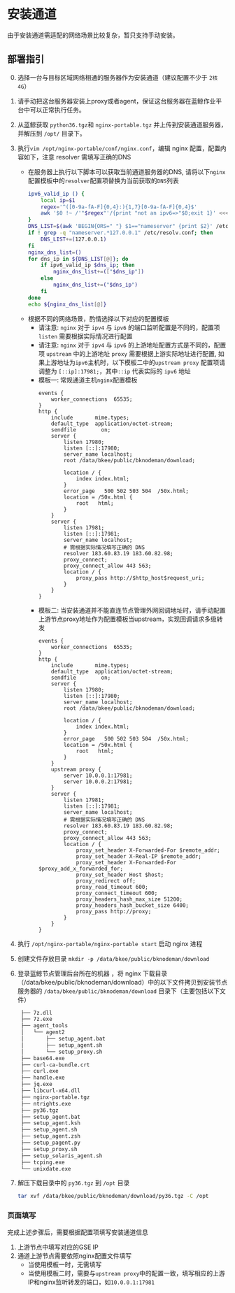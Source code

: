 # 安装通道

由于安装通道需适配的网络场景比较复杂，暂只支持手动安装。


## 部署指引

0. 选择一台与目标区域网络相通的服务器作为安装通道（建议配置不少于 `2核4G`）

1. 请手动把这台服务器安装上proxy或者agent，保证这台服务器在蓝鲸作业平台中可以正常执行任务。

2. 从蓝鲸获取 `python36.tgz`和 `nginx-portable.tgz` 并上传到安装通道服务器，并解压到 `/opt/` 目录下。

3. 执行`vim /opt/nginx-portable/conf/nginx.conf`，编辑 nginx 配置，配置内容如下，注意 resolver 需填写正确的DNS
   * 在服务器上执行以下脚本可以获取当前通道服务器的DNS, 请将以下`nginx`配置模板中的``resolver``配置项替换为当前获取的`DNS`列表
      ```bash
      ipv6_valid_ip () {
          local ip=$1
          regex='^([0-9a-fA-F]{0,4}:){1,7}[0-9a-fA-F]{0,4}$'
          awk '$0 !~ /'"$regex"'/{print "not an ipv6=>"$0;exit 1}' <<< "$1"
      }
      DNS_LIST=$(awk 'BEGIN{ORS=" "} $1=="nameserver" {print $2}' /etc/resolv.conf)
      if ! grep -q "nameserver.*127.0.0.1" /etc/resolv.conf; then
          DNS_LIST+=(127.0.0.1)
      fi
      nginx_dns_list=()
      for dns_ip in ${DNS_LIST[@]}; do
          if ipv6_valid_ip $dns_ip; then
              nginx_dns_list+=(["$dns_ip"])
          else
              nginx_dns_list+=("$dns_ip")
          fi
      done
      echo ${nginx_dns_list[@]}
      ```
   * 根据不同的网络场景，酌情选择以下对应的配置模板
     * 请注意: `nginx` 对于 ``ipv4`` 与 ``ipv6`` 的端口监听配置是不同的，配置项 `listen` 需要根据实际情况进行配置 
     * 请注意: `nginx` 对于 ``ipv4`` 与 ``ipv6`` 的上游地址配置方式是不同的，配置项 `upstream` 中的上游地址 `proxy` 需要根据上游实际地址进行配置, 
     如果上游地址为``ipv6``主机时，以下模板二中的``upstream proxy`` 配置项请调整为 `[::ip]:17981;`，其中`::ip` 代表实际的 `ipv6` 地址 
     * 模板一: 常规通道主机`nginx`配置模板
         ```nginx
         events {
             worker_connections  65535;
         }
         http {
             include       mime.types;
             default_type  application/octet-stream;
             sendfile        on;
             server {
                 listen 17980;
                 listen [::]:17980;
                 server_name localhost;
                 root /data/bkee/public/bknodeman/download;
         
                 location / {
                     index index.html;
                 }
                 error_page   500 502 503 504  /50x.html;
                 location = /50x.html {
                     root   html;
                 }
             }
             server {
                 listen 17981;
                 listen [::]:17981;
                 server_name localhost;
                 # 需根据实际情况填写正确的 DNS
                 resolver 183.60.83.19 183.60.82.98;
                 proxy_connect;
                 proxy_connect_allow 443 563;
                 location / {
                     proxy_pass http://$http_host$request_uri;
                 }
             }
         }
         ```
     * 模板二: 当安装通道并不能直连节点管理外网回调地址时，请手动配置上游节点proxy地址作为配置模板当upstream，实现回调请求多级转发
       ```nginx
       events {
           worker_connections  65535;
       }
       http {
           include       mime.types;
           default_type  application/octet-stream;
           sendfile        on;
           server {
               listen 17980;
               listen [::]:17980;
               server_name localhost;
               root /data/bkee/public/bknodeman/download;
       
               location / {
                   index index.html;
               }
               error_page   500 502 503 504  /50x.html;
               location = /50x.html {
                   root   html;
               }
           }
           upstream proxy {
               server 10.0.0.1:17981;         
               server 10.0.0.2:17981;         
           }
           server {
               listen 17981;
               listen [::]:17981;
               server_name localhost;
               # 需根据实际情况填写正确的 DNS
               resolver 183.60.83.19 183.60.82.98;
               proxy_connect;
               proxy_connect_allow 443 563;
               location / {
                   proxy_set_header X-Forwarded-For $remote_addr;
                   proxy_set_header X-Real-IP $remote_addr;
                   proxy_set_header X-Forwarded-For $proxy_add_x_forwarded_for;
                   proxy_set_header Host $host;
                   proxy_redirect off;
                   proxy_read_timeout 600;
                   proxy_connect_timeout 600;
                   proxy_headers_hash_max_size 51200;
                   proxy_headers_hash_bucket_size 6400;
                   proxy_pass http://proxy;
               }
           }
       }
       ```

4. 执行 `/opt/nginx-portable/nginx-portable start` 启动 nginx 进程

5. 创建文件存放目录 `mkdir -p /data/bkee/public/bknodeman/download`

6. 登录蓝鲸节点管理后台所在的机器 ，将 nginx 下载目录（/data/bkee/public/bknodeman/download）中的以下文件拷贝到安装节点服务器的 `/data/bkee/public/bknodeman/download` 目录下（主要包括以下文件）

   ```bash
    ├── 7z.dll
    ├── 7z.exe
    ├── agent_tools
    │   └── agent2
    │       ├── setup_agent.bat
    │       ├── setup_agent.sh
    │       └── setup_proxy.sh
    ├── base64.exe
    ├── curl-ca-bundle.crt
    ├── curl.exe
    ├── handle.exe
    ├── jq.exe
    ├── libcurl-x64.dll
    ├── nginx-portable.tgz
    ├── ntrights.exe
    ├── py36.tgz
    ├── setup_agent.bat
    ├── setup_agent.ksh
    ├── setup_agent.sh
    ├── setup_agent.zsh
    ├── setup_pagent.py
    ├── setup_proxy.sh
    ├── setup_solaris_agent.sh
    ├── tcping.exe
    └── unixdate.exe
   ```
   
7. 解压下载目录中的 ``py36.tgz`` 到 `/opt` 目录
    ```bash
    tar xvf /data/bkee/public/bknodeman/download/py36.tgz -C /opt
    ```

### 页面填写

完成上述步骤后，需要根据配置项填写安装通道信息

1. 上游节点中填写对应的GSE IP
2. 通道上游节点需要依照nginx配置文件填写
    - 当使用模板一时，无需填写
    - 当使用模板二时，需要与`upstream proxy`中的配置一致，填写相应的上游IP和nginx监听转发的端口，如`10.0.0.1:17981`
